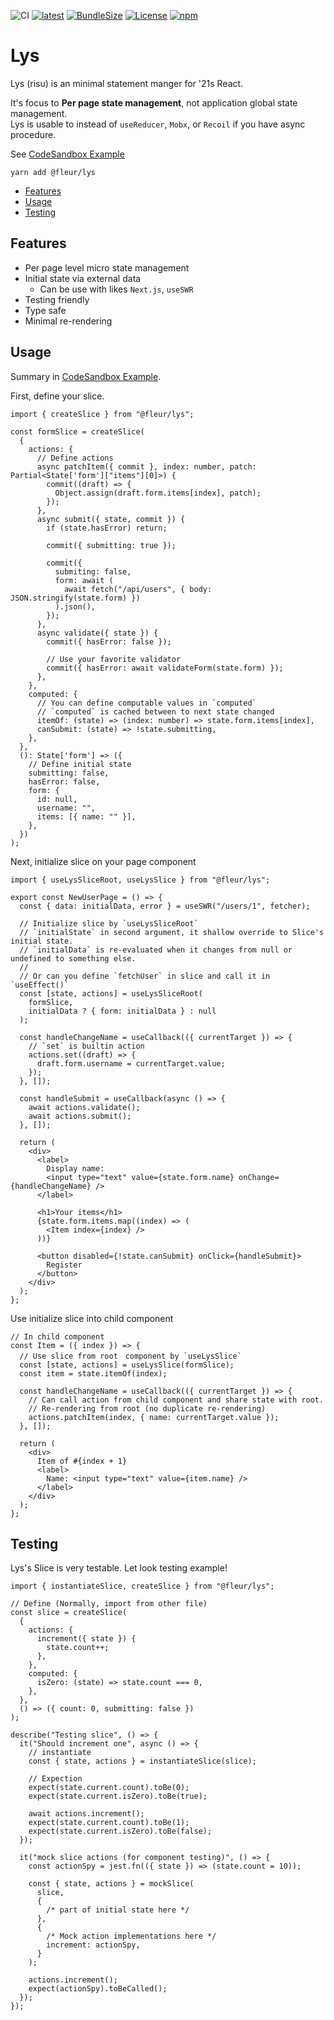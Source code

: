 [npm-url]: https://www.npmjs.com/package/@fleur/lys
[ci-image-url]: https://img.shields.io/github/workflow/status/fleur-js/lys/CI?logo=github&style=flat-square
[version-image-url]: https://img.shields.io/npm/v/@fleur/lys?style=flat-square
[license-url]: https://opensource.org/licenses/MIT
[license-image]: https://img.shields.io/npm/l/@fleur/lys.svg?style=flat-square
[downloads-image]: https://img.shields.io/npm/dw/@fleur/lys.svg?style=flat-square&logo=npm
[bundlephobia-url]: https://bundlephobia.com/result?p=@fleur/lys@2.0.1
[bundlephobia-image]: https://img.shields.io/bundlephobia/minzip/@fleur/lys?style=flat-square

![CI][ci-image-url] [![latest][version-image-url]][npm-url] [![BundleSize][bundlephobia-image]][bundlephobia-url] [![License][license-image]][license-url] [![npm][downloads-image]][npm-url]

# Lys

Lys (risu) is an minimal statement manger for '21s React.

It's focus to **Per page state management**, not application global state management.  
Lys is usable to instead of `useReducer`, `Mobx`, or `Recoil` if you have async procedure.

See [CodeSandbox Example](https://codesandbox.io/s/fleur-lys-official-example-ok533?file=/src/App.js)

```
yarn add @fleur/lys
```

- [Features](#features)
- [Usage](#usage)
- [Testing](#testing)

## Features

- Per page level micro state management
- Initial state via external data
  - Can be use with likes `Next.js`, `useSWR`
- Testing friendly
- Type safe
- Minimal re-rendering

## Usage

Summary in [CodeSandbox Example](https://codesandbox.io/s/fleur-lys-official-example-ok533?file=/src/App.js).

First, define your slice.

<!-- prettier-ignore -->
```tsx
import { createSlice } from "@fleur/lys";

const formSlice = createSlice(
  {
    actions: {
      // Define actions
      async patchItem({ commit }, index: number, patch: Partial<State['form']["items"][0]>) {
        commit((draft) => {
          Object.assign(draft.form.items[index], patch);
        });
      },
      async submit({ state, commit }) {
        if (state.hasError) return;

        commit({ submitting: true });

        commit({
          submiting: false,
          form: await (
            await fetch("/api/users", { body: JSON.stringify(state.form) })
          ).json(),
        });
      },
      async validate({ state }) {
        commit({ hasError: false });

        // Use your favorite validator
        commit({ hasError: await validateForm(state.form) });
      },
    },
    computed: {
      // You can define computable values in `computed`
      // `computed` is cached between to next state changed
      itemOf: (state) => (index: number) => state.form.items[index],
      canSubmit: (state) => !state.submitting,
    },
  },
  (): State['form'] => ({
    // Define initial state
    submitting: false,
    hasError: false,
    form: {
      id: null,
      username: "",
      items: [{ name: "" }],
    },
  })
);
```

Next, initialize slice on your page component

<!-- prettier-ignore -->
```tsx
import { useLysSliceRoot, useLysSlice } from "@fleur/lys";

export const NewUserPage = () => {
  const { data: initialData, error } = useSWR("/users/1", fetcher);

  // Initialize slice by `useLysSliceRoot`
  // `initialState` in second argument, it shallow override to Slice's initial state.
  // `initialData` is re-evaluated when it changes from null or undefined to something else.
  //
  // Or can you define `fetchUser` in slice and call it in `useEffect()`
  const [state, actions] = useLysSliceRoot(
    formSlice,
    initialData ? { form: initialData } : null
  );

  const handleChangeName = useCallback(({ currentTarget }) => {
    // `set` is builtin action
    actions.set((draft) => {
      draft.form.username = currentTarget.value;
    });
  }, []);

  const handleSubmit = useCallback(async () => {
    await actions.validate();
    await actions.submit();
  }, []);

  return (
    <div>
      <label>
        Display name:
        <input type="text" value={state.form.name} onChange={handleChangeName} />
      </label>

      <h1>Your items</h1>
      {state.form.items.map((index) => (
        <Item index={index} />
      ))}

      <button disabled={!state.canSubmit} onClick={handleSubmit}>
        Register
      </button>
    </div>
  );
};
```

Use initialize slice into child component

<!-- prettier-ignore -->
```tsx
// In child component
const Item = ({ index }) => {
  // Use slice from root　component by `useLysSlice`
  const [state, actions] = useLysSlice(formSlice);
  const item = state.itemOf(index);

  const handleChangeName = useCallback(({ currentTarget }) => {
    // Can call action from child component and share state with root.
    // Re-rendering from root (no duplicate re-rendering)
    actions.patchItem(index, { name: currentTarget.value });
  }, []);

  return (
    <div>
      Item of #{index + 1}
      <label>
        Name: <input type="text" value={item.name} />
      </label>
    </div>
  );
};
```

## Testing

Lys's Slice is very testable.
Let look testing example!

```tsx
import { instantiateSlice, createSlice } from "@fleur/lys";

// Define (Normally, import from other file)
const slice = createSlice(
  {
    actions: {
      increment({ state }) {
        state.count++;
      },
    },
    computed: {
      isZero: (state) => state.count === 0,
    },
  },
  () => ({ count: 0, submitting: false })
);

describe("Testing slice", () => {
  it("Should increment one", async () => {
    // instantiate
    const { state, actions } = instantiateSlice(slice);

    // Expection
    expect(state.current.count).toBe(0);
    expect(state.current.isZero).toBe(true);

    await actions.increment();
    expect(state.current.count).toBe(1);
    expect(state.current.isZero).toBe(false);
  });

  it("mock slice actions (for component testing)", () => {
    const actionSpy = jest.fn(({ state }) => (state.count = 10));

    const { state, actions } = mockSlice(
      slice,
      {
        /* part of initial state here */
      },
      {
        /* Mock action implementations here */
        increment: actionSpy,
      }
    );

    actions.increment();
    expect(actionSpy).toBeCalled();
  });
});
```
